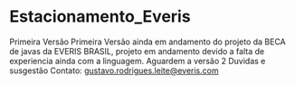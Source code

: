 # Estacionamento_Everis
Primeira Versão
Primeira Versão ainda em andamento do projeto da BECA de javas da EVERIS BRASIL, projeto em andamento devido a falta de experiencia ainda com a linguagem. Aguardem a versão 2
Duvidas e susgestão 
Contato: gustavo.rodrigues.leite@everis.com
